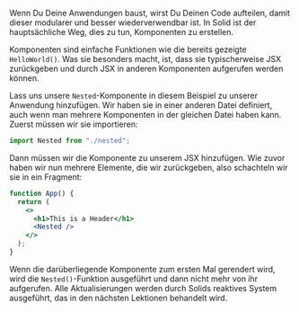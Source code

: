 Wenn Du Deine Anwendungen baust, wirst Du Deinen Code aufteilen, damit dieser modularer und besser wiederverwendbar ist. In Solid ist der hauptsächliche Weg, dies zu tun, Komponenten zu erstellen.

Komponenten sind einfache Funktionen wie die bereits gezeigte `HelloWorld()`. Was sie besonders macht, ist, dass sie typischerweise JSX zurückgeben und durch JSX in anderen Komponenten aufgerufen werden können.

Lass uns unsere `Nested`-Komponente in diesem Beispiel zu unserer Anwendung hinzufügen. Wir haben sie in einer anderen Datei definiert, auch wenn man mehrere Komponenten in der gleichen Datei haben kann. Zuerst müssen wir sie importieren:

```js
import Nested from "./nested";
```

Dann müssen wir die Komponente zu unserem JSX hinzufügen. Wie zuvor haben wir nun mehrere Elemente, die wir zurückgeben, also schachteln wir sie in ein Fragment:

```jsx
function App() {
  return (
    <>
      <h1>This is a Header</h1>
      <Nested />
    </>
  );
}
```

Wenn die darüberliegende Komponente zum ersten Mal gerendert wird, wird die `Nested()`-Funktion ausgeführt und dann nicht mehr von ihr aufgerufen. Alle Aktualisierungen werden durch Solids reaktives System ausgeführt, das in den nächsten Lektionen behandelt wird.
